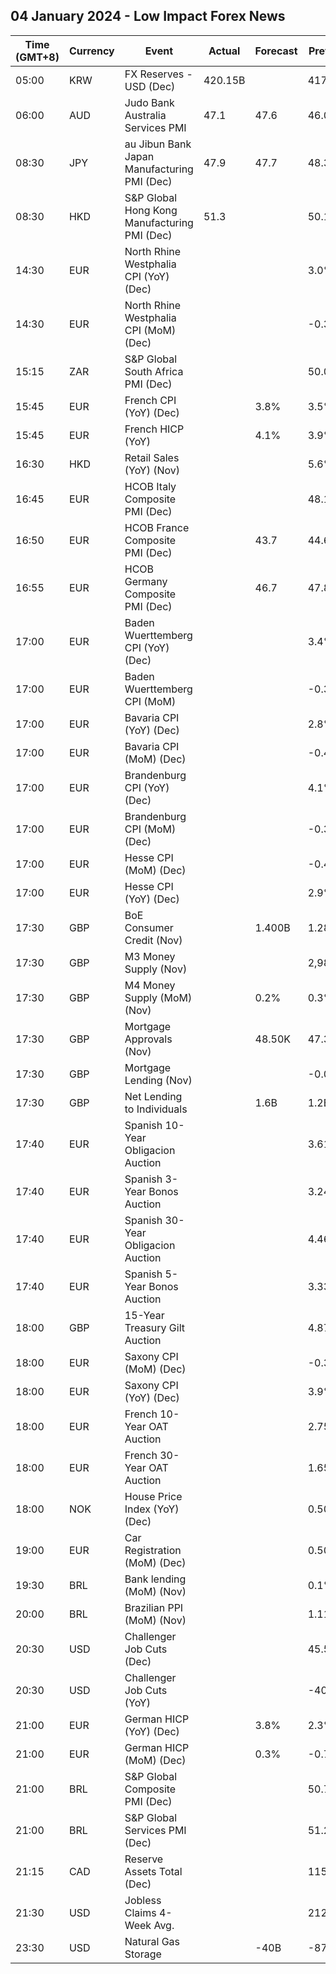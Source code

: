 ## 04 January 2024 - Low Impact Forex News

| Time (GMT+8) | Currency | Event | Actual | Forecast | Previous |
|------|----------|-------|--------|----------|----------|
| 05:00 | KRW | FX Reserves - USD (Dec) | 420.15B |  | 417.08B |
| 06:00 | AUD | Judo Bank Australia Services PMI | 47.1 | 47.6 | 46.0 |
| 08:30 | JPY | au Jibun Bank Japan Manufacturing PMI (Dec) | 47.9 | 47.7 | 48.3 |
| 08:30 | HKD | S&P Global Hong Kong Manufacturing PMI (Dec) | 51.3 |  | 50.1 |
| 14:30 | EUR | North Rhine Westphalia CPI (YoY) (Dec) |  |  | 3.0% |
| 14:30 | EUR | North Rhine Westphalia CPI (MoM) (Dec) |  |  | -0.3% |
| 15:15 | ZAR | S&P Global South Africa PMI (Dec) |  |  | 50.0 |
| 15:45 | EUR | French CPI (YoY) (Dec) |  | 3.8% | 3.5% |
| 15:45 | EUR | French HICP (YoY) |  | 4.1% | 3.9% |
| 16:30 | HKD | Retail Sales (YoY) (Nov) |  |  | 5.6% |
| 16:45 | EUR | HCOB Italy Composite PMI (Dec) |  |  | 48.1 |
| 16:50 | EUR | HCOB France Composite PMI (Dec) |  | 43.7 | 44.6 |
| 16:55 | EUR | HCOB Germany Composite PMI (Dec) |  | 46.7 | 47.8 |
| 17:00 | EUR | Baden Wuerttemberg CPI (YoY) (Dec) |  |  | 3.4% |
| 17:00 | EUR | Baden Wuerttemberg CPI (MoM) |  |  | -0.3% |
| 17:00 | EUR | Bavaria CPI (YoY) (Dec) |  |  | 2.8% |
| 17:00 | EUR | Bavaria CPI (MoM) (Dec) |  |  | -0.4% |
| 17:00 | EUR | Brandenburg CPI (YoY) (Dec) |  |  | 4.1% |
| 17:00 | EUR | Brandenburg CPI (MoM) (Dec) |  |  | -0.3% |
| 17:00 | EUR | Hesse CPI (MoM) (Dec) |  |  | -0.4% |
| 17:00 | EUR | Hesse CPI (YoY) (Dec) |  |  | 2.9% |
| 17:30 | GBP | BoE Consumer Credit (Nov) |  | 1.400B | 1.289B |
| 17:30 | GBP | M3 Money Supply (Nov) |  |  | 2,988.6B |
| 17:30 | GBP | M4 Money Supply (MoM) (Nov) |  | 0.2% | 0.3% |
| 17:30 | GBP | Mortgage Approvals (Nov) |  | 48.50K | 47.38K |
| 17:30 | GBP | Mortgage Lending (Nov) |  |  | -0.05B |
| 17:30 | GBP | Net Lending to Individuals |  | 1.6B | 1.2B |
| 17:40 | EUR | Spanish 10-Year Obligacion Auction |  |  | 3.610% |
| 17:40 | EUR | Spanish 3-Year Bonos Auction |  |  | 3.245% |
| 17:40 | EUR | Spanish 30-Year Obligacion Auction |  |  | 4.465% |
| 17:40 | EUR | Spanish 5-Year Bonos Auction |  |  | 3.334% |
| 18:00 | GBP | 15-Year Treasury Gilt Auction |  |  | 4.871% |
| 18:00 | EUR | Saxony CPI (MoM) (Dec) |  |  | -0.3% |
| 18:00 | EUR | Saxony CPI (YoY) (Dec) |  |  | 3.9% |
| 18:00 | EUR | French 10-Year OAT Auction |  |  | 2.75% |
| 18:00 | EUR | French 30-Year OAT Auction |  |  | 1.65% |
| 18:00 | NOK | House Price Index (YoY) (Dec) |  |  | 0.50% |
| 19:00 | EUR | Car Registration (MoM) (Dec) |  |  | 0.50% |
| 19:30 | BRL | Bank lending (MoM) (Nov) |  |  | 0.1% |
| 20:00 | BRL | Brazilian PPI (MoM) (Nov) |  |  | 1.11% |
| 20:30 | USD | Challenger Job Cuts (Dec) |  |  | 45.510K |
| 20:30 | USD | Challenger Job Cuts (YoY) |  |  | -40.8% |
| 21:00 | EUR | German HICP (YoY) (Dec) |  | 3.8% | 2.3% |
| 21:00 | EUR | German HICP (MoM) (Dec) |  | 0.3% | -0.7% |
| 21:00 | BRL | S&P Global Composite PMI (Dec) |  |  | 50.7 |
| 21:00 | BRL | S&P Global Services PMI (Dec) |  |  | 51.2 |
| 21:15 | CAD | Reserve Assets Total (Dec) |  |  | 115.4B |
| 21:30 | USD | Jobless Claims 4-Week Avg. |  |  | 212.00K |
| 23:30 | USD | Natural Gas Storage |  | -40B | -87B |
